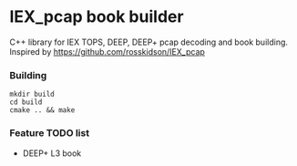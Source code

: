 # IEX_pcap book builder
C++ library for IEX TOPS, DEEP, DEEP+ pcap decoding and book building.
Inspired by https://github.com/rosskidson/IEX_pcap

### Building

```
mkdir build
cd build
cmake .. && make
```

### Feature TODO list
- DEEP+ L3 book
